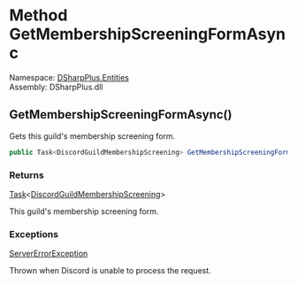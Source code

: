 # Method GetMembershipScreeningFormAsync

Namespace: [DSharpPlus.Entities](DSharpPlus.Entities.md)  
Assembly: DSharpPlus.dll

## <a id="DSharpPlus_Entities_DiscordGuild_GetMembershipScreeningFormAsync"></a>GetMembershipScreeningFormAsync\(\)

Gets this guild's membership screening form.

```csharp
public Task<DiscordGuildMembershipScreening> GetMembershipScreeningFormAsync()
```

### Returns

[Task](https://learn.microsoft.com/dotnet/api/system.threading.tasks.task\-1)<[DiscordGuildMembershipScreening](DSharpPlus.Entities.DiscordGuildMembershipScreening.md)\>

This guild's membership screening form.

### Exceptions

[ServerErrorException](DSharpPlus.Exceptions.ServerErrorException.md)

Thrown when Discord is unable to process the request.

